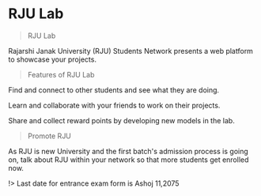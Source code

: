 # RJU Lab

> RJU Lab

Rajarshi Janak University (RJU) Students Network presents a web platform to showcase your projects.

> Features of RJU Lab

Find and connect to other students and see what they are doing.

Learn and collaborate with your friends to work on their projects.

Share and collect reward points by developing new models in the lab.

> Promote RJU

As RJU is new University and the first batch's admission process is going on, talk about RJU within your network so that more students get enrolled now.

!> Last date for entrance exam form is Ashoj 11,2075 
